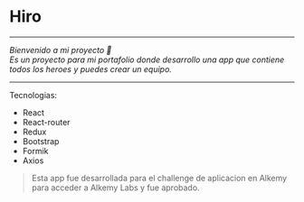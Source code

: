 # Hiro

---

_Bienvenido a mi proyecto 👋<br /> Es un proyecto para mi portafolio donde desarrollo una app que contiene todos los heroes y puedes crear un equipo._

---
 
Tecnologias:
- React
- React-router
- Redux
- Bootstrap
- Formik
- Axios

>Esta app fue desarrollada para el challenge de aplicacion en Alkemy para acceder a Alkemy Labs y fue aprobado.
